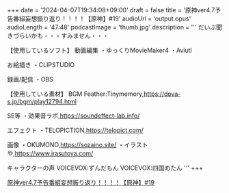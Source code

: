 +++
date = '2024-04-07T19:34:08+09:00'
draft = false
title = '原神ver4.7予告番組妄想振り返り！！！！【原神】#19'
audioUrl = 'output.opus'
audioLength = '47:48'
podcastImage = 'thumb.jpg'
description = '''
だいぶ聞きづらいかも・・・すみません・・・

【使用しているソフト】
動画編集
・ゆっくりMovieMaker4
・Aviutl

お絵描き
・CLIPSTUDIO

録画/配信
・OBS

【使用している素材】
BGM
Feather:Tinymemory,https://dova-s.jp/bgm/play12794.html

SE等
・効果音ラボ,https://soundeffect-lab.info/

エフェクト
・TELOPICTION,https://telopict.com/

画像
・OKUMONO,https://sozaino.site/
・イラストや,https://www.irasutoya.com/

キャラクターの声
VOICEVOX:ずんだもん
VOICEVOX:四国めたん
'''
+++

[原神ver4.7予告番組妄想振り返り！！！！【原神】#19](https://youtu.be/VfD1F3Ss53g)
